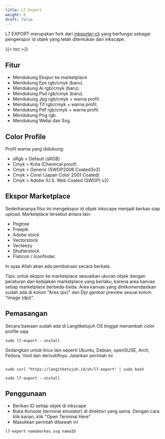 ```yaml
---
title: L7 Export
weight: 6
draft: false
---
```


L7 EXPORT merupakan fork dari [inkporter-cli](https://github.com/raniaamina/inkporter/blob/master/source/inkporter/inkporter) yang berfungsi sebagai pengekspor id objek yang telah ditentukan dari inkscape.

{{< toc >}}

## Fitur

* Mendukung Ekspor ke marketplace
* Mendukung Eps rgb/cmyk (baru).
* Mendukung Ai rgb/cmyk (baru).
* Mendukung Psd rgb/cmyk (baru).
* Mendukung Jpg rgb/cmyk + warna profil.
* Mendukung Tif rgb/cmyk + warna profil.
* Mendukung Pdf rgb/cmyk + warna profil.
* Mendukung Png rgb.
* Mendukung Webp dan Svg.

## Color Profile

Profil warna yang didukung:

* sRgb > Default    (sRGB)
* Cmyk > Krita      (Chemical proof)
* Cmyk > Generic    (SWOP2006 Coated3v2)
* Cmyk > Corel      (Japan Color 2001 Coated)
* Cmyk > Adobe      (U.S. Web Coated (SWOP) v2)

## Ekspor Marketplace

Sederhananya fitur ini mengekspor id objek inkscape menjadi berkas siap upload. Marketplace tersebut antara lain:

* Pngtree
* Freepik
* Adobe stock
* Vectorstock
* Vecteezy
* Shutterstock
* Flaticon / Iconfinder.

In syaa Allah akan ada pembaruan secara berkala.

Tips: untuk ekspor ke marketplace sesuaikan ukuran objek dengan peraturan dan kebijakan marketplace yang berlaku, karena area kanvas setiap marketplace berbeda-beda. Area kanvas yang direkomendasikan sudah ada di kolom "Area (px)" dan Dpi gambar preview sesuai kolom "Image (dpi)". 

## Pemasangan

Secara bawaan sudah ada di Langitketujuh OS tinggal menambah color profile saja

```shell
sudo l7-export --install
```

Sedangkan untuk linux lain seperti Ubuntu, Debian, openSUSE, Arch, Fedora, Void dan derivatifnya. Jalankan perintah ini

```shell

sudo curl "https://langitketujuh.id/sh/l7-export" | sudo bash

sudo l7-export --install
```

## Penggunaan

- Berikan ID setiap objek di inkscape
- Buka Konsole (terminal emulator) di direktori yang sama. Dengan cara klik kanan, klik "Open Terminal Here"
- Masukkan perintah dibawah ini

```shell
l7-export namaberkas.svg namaID
```
